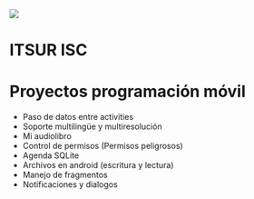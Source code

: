 ![](https://i.imgur.com/JY9Zxhq.png)
# ITSUR ISC

# Proyectos programación móvil

  - Paso de datos entre activities
  - Soporte multilingüe y multiresolución
  - Mi audiolibro
  - Control de permisos (Permisos peligrosos)
  - Agenda SQLite
  - Archivos en android (escritura y lectura)
  - Manejo de fragmentos
  - Notificaciones y dialogos
 
